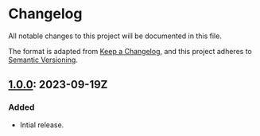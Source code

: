 # Changelog

All notable changes to this project will be documented in this file.

The format is adapted from [Keep a Changelog](https://keepachangelog.com/en/1.1.0/),
and this project adheres to [Semantic Versioning](https://semver.org/spec/v2.0.0.html).

## [1.0.0]: 2023-09-19Z

### Added

- Intial release.

[unreleased]: https://github.com/bible-api-io/bible-api-version-tr1894/compare/latest...HEAD
[1.0.0]: https://github.com/bible-api-io/bible-api-version-tr1894/compare/v0.0.0...v1.0.0
